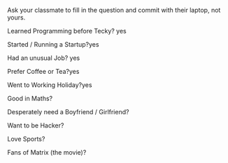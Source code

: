 Ask your classmate to fill in the question and commit with their laptop, not yours.

Learned Programming before Tecky? yes

Started / Running a Startup?yes

Had an unusual Job? yes

Prefer Coffee or Tea?yes

Went to Working Holiday?yes

Good in Maths?

Desperately need a Boyfriend / Girlfriend?

Want to be Hacker?

Love Sports?

Fans of Matrix (the movie)?